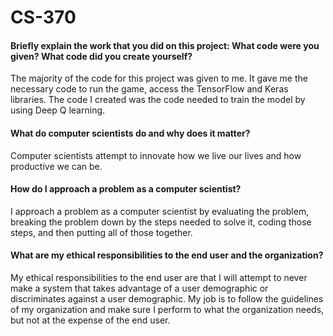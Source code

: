 # CS-370
#### Briefly explain the work that you did on this project: What code were you given? What code did you create yourself?

The majority of the code for this project was given to me. It gave me the necessary code to run the game, access the TensorFlow and Keras libraries. The code I created was the code needed to train the model by using Deep Q learning. 


#### What do computer scientists do and why does it matter?

Computer scientists attempt to innovate how we live our lives and how productive we can be. 


#### How do I approach a problem as a computer scientist?

I approach a problem as a computer scientist by evaluating the problem, breaking the problem down by the steps needed to solve it, coding those steps, and then putting all of those together. 


#### What are my ethical responsibilities to the end user and the organization?

My ethical responsibilities to the end user are that I will attempt to never make a system that takes advantage of a user demographic or discriminates against a user demographic. My job is to follow the guidelines of my organization and make sure I perform to what the organization needs, but not at the expense of the end user. 
